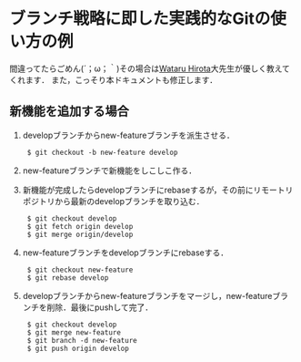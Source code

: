 # ブランチ戦略に即した実践的なGitの使い方の例

間違ってたらごめん(´；ω；｀)その場合は[Wataru Hirota](https://github.com/tarohi24)大先生が優しく教えてくれます．
また，こっそり本ドキュメントも修正します．

## 新機能を追加する場合

1. developブランチからnew-featureブランチを派生させる．

        $ git checkout -b new-feature develop

1. new-featureブランチで新機能をしこしこ作る．

1. 新機能が完成したらdevelopブランチにrebaseするが，その前にリモートリポジトリから最新のdevelopブランチを取り込む．

        $ git checkout develop
        $ git fetch origin develop
        $ git merge origin/develop

1. new-featureブランチをdevelopブランチにrebaseする．

        $ git checkout new-feature
        $ git rebase develop

1. developブランチからnew-featureブランチをマージし，new-featureブランチを削除．最後にpushして完了．

        $ git checkout develop
        $ git merge new-feature
        $ git branch -d new-feature
        $ git push origin develop
